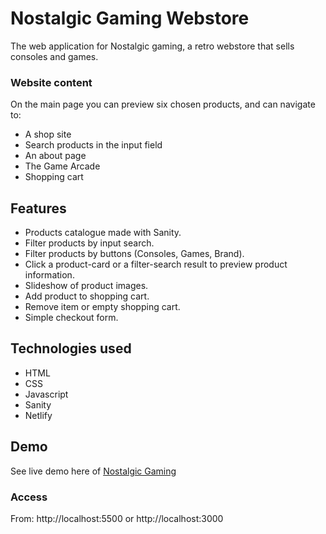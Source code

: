 # Nostalgic Gaming Webstore
The web application for Nostalgic gaming, a retro webstore that sells consoles and games. 

### Website content
On the main page you can preview six chosen products, and can navigate to:
- A shop site
- Search products in the input field
- An about page
- The Game Arcade
- Shopping cart


## Features
- Products catalogue made with Sanity.
- Filter products by input search.
- Filter products by buttons (Consoles, Games, Brand).
- Click a product-card or a filter-search result to preview product information. 
- Slideshow of product images.
- Add product to shopping cart. 
- Remove item or empty shopping cart. 
- Simple checkout form.


## Technologies used
- HTML
- CSS
- Javascript
- Sanity
- Netlify

## Demo
See live demo here of [Nostalgic Gaming](https://nostalgic-gaming-webstore.netlify.app/)

### Access
From: http://localhost:5500 or http://localhost:3000

